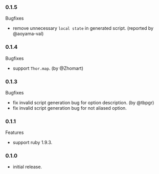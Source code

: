 ### 0.1.5

Bugfixes

- remove unnecessary `local state` in generated script. (reported by @aoyama-val)

### 0.1.4

Bugfixes

- support `Thor.map`. (by @Zhomart)

### 0.1.3

Bugfixes

- fix invalid script generation bug for option description. (by @tbpgr)
- fix invalid script generation bug for not aliased option.

### 0.1.1

Features

- support ruby 1.9.3.

### 0.1.0

- initial release.
